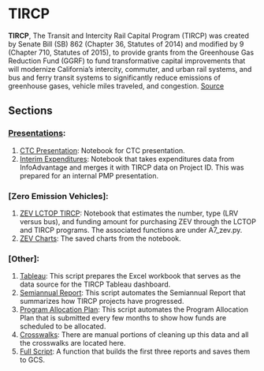 # TIRCP 

**TIRCP**, The Transit and Intercity Rail Capital Program (TIRCP) was created by Senate Bill (SB) 862 (Chapter 36, Statutes of 2014) and modified by 9 (Chapter 710, Statutes of 2015), to provide grants from the Greenhouse Gas Reduction Fund (GGRF) to fund transformative capital improvements that will modernize California’s intercity, commuter, and urban rail systems, and bus and ferry transit systems to significantly reduce emissions of greenhouse gases, vehicle miles traveled, and congestion. [Source](https://dot.ca.gov/programs/rail-and-mass-transportation/transit-and-intercity-rail-capital-program)

## Sections

### [Presentations](./presentations/):
1. [CTC Presentation](./presentations/Interim_Expenditures_Solution.ipynb): Notebook for CTC presentation.
2. [Interim Expenditures](./presentations/Interim_Expenditures_Solution.ipynb): Notebook that takes expenditures data from InfoAdvantage and merges it with TIRCP data on Project ID. This was prepared for an internal PMP presentation.

### [Zero Emission Vehicles]:
1. [ZEV LCTOP TIRCP](./zev_lctop_tircp.ipynb): Notebook that estimates the number, type (LRV versus bus), and funding amount for purchasing ZEV through the LCTOP and TIRCP programs. The associated functions are under A7_zev.py.
3. [ZEV Charts](./zev_charts): The saved charts from the notebook. 


### [Other]:
1. [Tableau](./A2_tableau.py): This script prepares the Excel workbook that serves as the data source for the TIRCP Tableau dashboard. 
2. [Semiannual Report](./A3_semiannual_report.py): This script automates the Semiannual Report that summarizes how TIRCP projects have progressed.
3. [Program Allocation Plan](./A4_program_allocation_plan.py): This script automates the Program Allocation Plan that is submitted every few months to show how funds are scheduled to be allocated. 
4. [Crosswalks](./A5_crosswalks.py): There are manual portions of cleaning up this data and all the crosswalks are located here. 
5. [Full Script](./A6_full_script.py): A function that builds the first three reports and saves them to GCS. 
